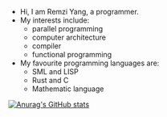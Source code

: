 - Hi, I am Remzi Yang, a programmer. 
- My interests include:
  - parallel programming
  - computer architecture
  - compiler
  - functional programming
- My favourite programming languages are:
  - SML and LISP
  - Rust and C
  - Mathematic language

[![Anurag's GitHub stats](https://github-readme-stats.vercel.app/api?username=HaoYang670)](https://github.com/anuraghazra/github-readme-stats)
